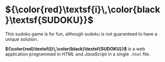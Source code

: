 # ${\color{red}\textsf{i}\,\color{black}\textsf{SUDOKU}}$
This sudoku game is for fun, although sudoku is not guaranteed to have a unique solution.

**${\color{red}\textsf{i}\,\color{black}\textsf{SUDOKU}}$** is a web application programmed in *HTML* and *JavaScript* in a single `.html` file.
